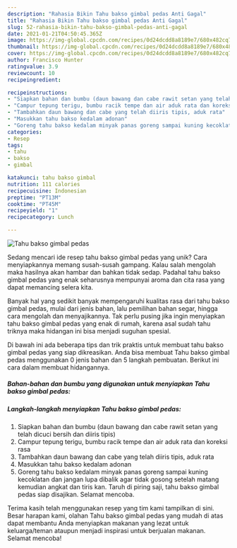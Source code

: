 ```yaml
---
description: "Rahasia Bikin Tahu bakso gimbal pedas Anti Gagal"
title: "Rahasia Bikin Tahu bakso gimbal pedas Anti Gagal"
slug: 52-rahasia-bikin-tahu-bakso-gimbal-pedas-anti-gagal
date: 2021-01-21T04:50:45.365Z
image: https://img-global.cpcdn.com/recipes/0d24dcdd8a8189e7/680x482cq70/tahu-bakso-gimbal-pedas-foto-resep-utama.jpg
thumbnail: https://img-global.cpcdn.com/recipes/0d24dcdd8a8189e7/680x482cq70/tahu-bakso-gimbal-pedas-foto-resep-utama.jpg
cover: https://img-global.cpcdn.com/recipes/0d24dcdd8a8189e7/680x482cq70/tahu-bakso-gimbal-pedas-foto-resep-utama.jpg
author: Francisco Hunter
ratingvalue: 3.9
reviewcount: 10
recipeingredient:

recipeinstructions:
- "Siapkan bahan dan bumbu (daun bawang dan cabe rawit setan yang telah dicuci bersih dan diiris tipis)"
- "Campur tepung terigu, bumbu racik tempe dan air aduk rata dan koreksi rasa"
- "Tambahkan daun bawang dan cabe yang telah diiris tipis, aduk rata"
- "Masukkan tahu bakso kedalam adonan"
- "Goreng tahu bakso kedalam minyak panas goreng sampai kuning kecoklatan dan jangan lupa dibalik agar tidak gosong setelah matang kemudian angkat dan tiris kan. Taruh di piring saji, tahu bakso gimbal pedas siap disajikan. Selamat mencoba."
categories:
- Resep
tags:
- tahu
- bakso
- gimbal

katakunci: tahu bakso gimbal 
nutrition: 111 calories
recipecuisine: Indonesian
preptime: "PT13M"
cooktime: "PT45M"
recipeyield: "1"
recipecategory: Lunch

---
```



![Tahu bakso gimbal pedas](https://img-global.cpcdn.com/recipes/0d24dcdd8a8189e7/680x482cq70/tahu-bakso-gimbal-pedas-foto-resep-utama.jpg)

Sedang mencari ide resep tahu bakso gimbal pedas yang unik? Cara menyiapkannya memang susah-susah gampang. Kalau salah mengolah maka hasilnya akan hambar dan bahkan tidak sedap. Padahal tahu bakso gimbal pedas yang enak seharusnya mempunyai aroma dan cita rasa yang dapat memancing selera kita.

Banyak hal yang sedikit banyak mempengaruhi kualitas rasa dari tahu bakso gimbal pedas, mulai dari jenis bahan, lalu pemilihan bahan segar, hingga cara mengolah dan menyajikannya. Tak perlu pusing jika ingin menyiapkan tahu bakso gimbal pedas yang enak di rumah, karena asal sudah tahu triknya maka hidangan ini bisa menjadi suguhan spesial.




Di bawah ini ada beberapa tips dan trik praktis untuk membuat tahu bakso gimbal pedas yang siap dikreasikan. Anda bisa membuat Tahu bakso gimbal pedas menggunakan 0 jenis bahan dan 5 langkah pembuatan. Berikut ini cara dalam membuat hidangannya.

<!--inarticleads1-->

##### Bahan-bahan dan bumbu yang digunakan untuk menyiapkan Tahu bakso gimbal pedas:





<!--inarticleads2-->

##### Langkah-langkah menyiapkan Tahu bakso gimbal pedas:

1. Siapkan bahan dan bumbu (daun bawang dan cabe rawit setan yang telah dicuci bersih dan diiris tipis)
1. Campur tepung terigu, bumbu racik tempe dan air aduk rata dan koreksi rasa
1. Tambahkan daun bawang dan cabe yang telah diiris tipis, aduk rata
1. Masukkan tahu bakso kedalam adonan
1. Goreng tahu bakso kedalam minyak panas goreng sampai kuning kecoklatan dan jangan lupa dibalik agar tidak gosong setelah matang kemudian angkat dan tiris kan. Taruh di piring saji, tahu bakso gimbal pedas siap disajikan. Selamat mencoba.




Terima kasih telah menggunakan resep yang tim kami tampilkan di sini. Besar harapan kami, olahan Tahu bakso gimbal pedas yang mudah di atas dapat membantu Anda menyiapkan makanan yang lezat untuk keluarga/teman ataupun menjadi inspirasi untuk berjualan makanan. Selamat mencoba!
